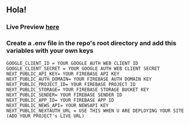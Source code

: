 ## Hola!
### Live Preview [here](https://tclone.vercel.app)

### Create a .env file in the repo's root directory and add this variables with your own keys
```
GOOGLE_CLIENT_ID = YOUR GOOGLE AUTH WEB CLIENT ID
GOOGLE_CLIENT_SECRET = YOUR GOOGLE AUTH WEB CLIENT SECRET
NEXT_PUBLIC_API_KEY= YOUR FIREBASE API KEY
NEXT_PUBLIC_AUTH_DOMAIN= YOUR FIREBASE AUTH DOMAIN KEY
NEXT_PUBLIC_PROJECT_ID= YOUR FIREBASE PROJECT ID
NEXT_PUBLIC_STORAGE= YOUR FIREBASE STORAGE BUCKET KEY
NEXT_PUBLIC_SENDER= YOUR FIREBASE SENDER ID
NEXT_PUBLIC_APP_ID= YOUR FIREBASE APP ID
NEXT_PUBLIC_NEWS_API= YOUR NEWSAPI KEY
NEXT_PUBLIC_NEXTAUTH_URL = USE THIS WHEN U ARE DEPLOYING YOUR SITE (ADD YOUR PROJECT's LIVE URL)
```
